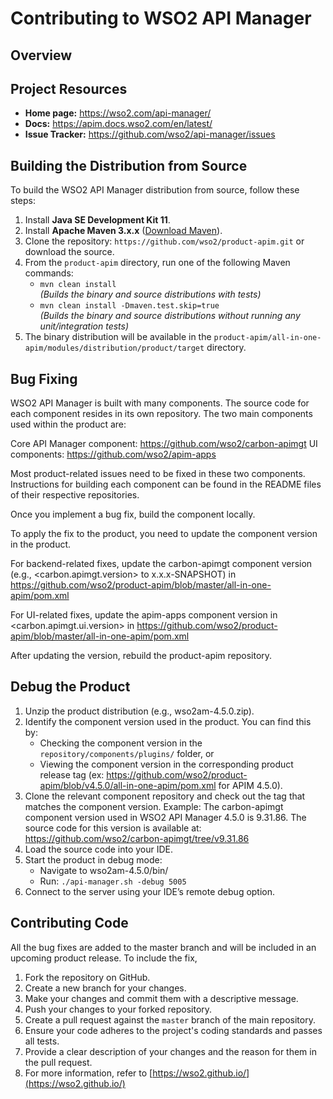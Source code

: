 # Contributing to WSO2 API Manager

## Overview

## Project Resources

- **Home page:**           https://wso2.com/api-manager/
- **Docs:**                https://apim.docs.wso2.com/en/latest/
- **Issue Tracker:**       https://github.com/wso2/api-manager/issues

## Building the Distribution from Source

To build the WSO2 API Manager distribution from source, follow these steps:

1. Install **Java SE Development Kit 11**.
2. Install **Apache Maven 3.x.x** ([Download Maven](https://maven.apache.org/download.cgi#)).
3. Clone the repository: `https://github.com/wso2/product-apim.git` or download the source.
4. From the `product-apim` directory, run one of the following Maven commands:
    - `mvn clean install`  
      _(Builds the binary and source distributions with tests)_
    - `mvn clean install -Dmaven.test.skip=true`  
      _(Builds the binary and source distributions without running any unit/integration tests)_
5. The binary distribution will be available in the `product-apim/all-in-one-apim/modules/distribution/product/target` directory.


## Bug Fixing

WSO2 API Manager is built with many components. The source code for each component resides in its own repository. The two main components used within the product are:

Core API Manager component: https://github.com/wso2/carbon-apimgt
UI components: https://github.com/wso2/apim-apps

Most product-related issues need to be fixed in these two components. Instructions for building each component can be found in the README files of their respective repositories.

Once you implement a bug fix, build the component locally.

To apply the fix to the product, you need to update the component version in the product.

For backend-related fixes, update the carbon-apimgt component version (e.g., <carbon.apimgt.version> to x.x.x-SNAPSHOT) in https://github.com/wso2/product-apim/blob/master/all-in-one-apim/pom.xml 

For UI-related fixes, update the apim-apps component version in <carbon.apimgt.ui.version> in https://github.com/wso2/product-apim/blob/master/all-in-one-apim/pom.xml 

After updating the version, rebuild the product-apim repository.

## Debug the Product

1. Unzip the product distribution (e.g., wso2am-4.5.0.zip).
2. Identify the component version used in the product. You can find this by:
    - Checking the component version in the `repository/components/plugins/` folder, or
    - Viewing the component version in the corresponding product release tag (ex: https://github.com/wso2/product-apim/blob/v4.5.0/all-in-one-apim/pom.xml for APIM 4.5.0).
3. Clone the relevant component repository and check out the tag that matches the component version. Example: The carbon-apimgt component version used in WSO2 API Manager 4.5.0 is 9.31.86. The source code for this version is available at:
https://github.com/wso2/carbon-apimgt/tree/v9.31.86
4. Load the source code into your IDE.
5. Start the product in debug mode:
   - Navigate to wso2am-4.5.0/bin/
   - Run: `./api-manager.sh -debug 5005`
6. Connect to the server using your IDE’s remote debug option.

## Contributing Code

All the bug fixes are added to the master branch and will be included in an upcoming product release. To include the fix,

1. Fork the repository on GitHub.
2. Create a new branch for your changes.
3. Make your changes and commit them with a descriptive message.
4. Push your changes to your forked repository.
5. Create a pull request against the `master` branch of the main repository.
6. Ensure your code adheres to the project's coding standards and passes all tests.
7. Provide a clear description of your changes and the reason for them in the pull request.
8. For more information, refer to [https://wso2.github.io/](https://wso2.github.io/)

